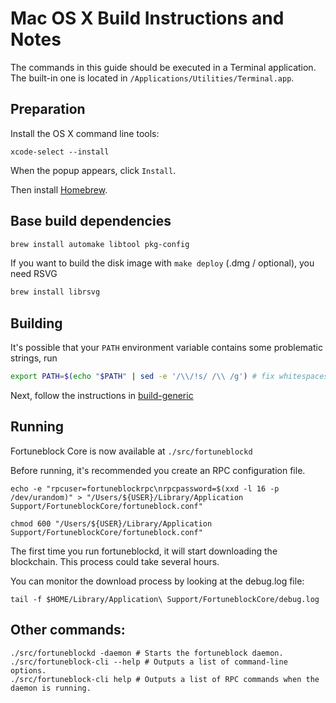 Mac OS X Build Instructions and Notes
====================================
The commands in this guide should be executed in a Terminal application.
The built-in one is located in `/Applications/Utilities/Terminal.app`.

Preparation
-----------
Install the OS X command line tools:

`xcode-select --install`

When the popup appears, click `Install`.

Then install [Homebrew](https://brew.sh).

Base build dependencies
-----------------------

```bash
brew install automake libtool pkg-config
```

If you want to build the disk image with `make deploy` (.dmg / optional), you need RSVG
```bash
brew install librsvg
```

Building
--------

It's possible that your `PATH` environment variable contains some problematic strings, run
```bash
export PATH=$(echo "$PATH" | sed -e '/\\/!s/ /\\ /g') # fix whitespaces
```

Next, follow the instructions in [build-generic](build-generic.md)

Running
-------

Fortuneblock Core is now available at `./src/fortuneblockd`

Before running, it's recommended you create an RPC configuration file.

    echo -e "rpcuser=fortuneblockrpc\nrpcpassword=$(xxd -l 16 -p /dev/urandom)" > "/Users/${USER}/Library/Application Support/FortuneblockCore/fortuneblock.conf"

    chmod 600 "/Users/${USER}/Library/Application Support/FortuneblockCore/fortuneblock.conf"

The first time you run fortuneblockd, it will start downloading the blockchain. This process could take several hours.

You can monitor the download process by looking at the debug.log file:

    tail -f $HOME/Library/Application\ Support/FortuneblockCore/debug.log

Other commands:
-------

    ./src/fortuneblockd -daemon # Starts the fortuneblock daemon.
    ./src/fortuneblock-cli --help # Outputs a list of command-line options.
    ./src/fortuneblock-cli help # Outputs a list of RPC commands when the daemon is running.
